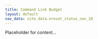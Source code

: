 ```yaml
---
title: Command Link Budget
layout: default
nav_data: site.data.oresat_status_nav_18
---
```



Placeholder for content...
